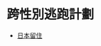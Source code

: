 # 跨性別逃跑計劃

- [日本留住](https://web.archive.org/web/20230401174600/https://twitter.com/Wo__o__oW/status/1634532553905541120)

